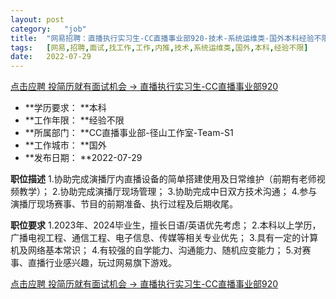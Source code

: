 ```yaml
---
layout:	post
category:	"job"
title:	"网易招聘：直播执行实习生-CC直播事业部920-技术-系统运维类-国外本科经验不限"
tags:	[网易,招聘,面试,找工作,工作,内推,技术,系统运维类,国外,本科,经验不限]
date:	2022-07-29
---
```


[点击应聘 投简历就有面试机会 -> 直播执行实习生-CC直播事业部920](http://mobile.bole.netease.com/bole/boleDetail?id=33629&employeeId=346f03c3cda5f04c&key=all)



- **学历要求： **本科
- **工作年限： **经验不限
- **所属部门： **CC直播事业部-径山工作室-Team-S1
- **工作城市： **国外
- **发布日期： **2022-07-29



**职位描述**
1.协助完成演播厅内直播设备的简单搭建使用及日常维护（前期有老师视频教学）；
2.协助完成演播厅现场管理；
3.协助完成中日双方技术沟通；
4.参与演播厅现场赛事、节目的前期准备、执行过程及后期收尾。



**职位要求**
1.2023年、2024毕业生，擅长日语/英语优先考虑；
2.本科以上学历，广播电视工程、通信工程、电子信息、传媒等相关专业优先；
3.具有一定的计算机及网络基本常识；
4.有较强的自学能力、沟通能力、随机应变能力；
5.对赛事、直播行业感兴趣，玩过网易旗下游戏。



[点击应聘 投简历就有面试机会 -> 直播执行实习生-CC直播事业部920](http://mobile.bole.netease.com/bole/boleDetail?id=33629&employeeId=346f03c3cda5f04c&key=all)